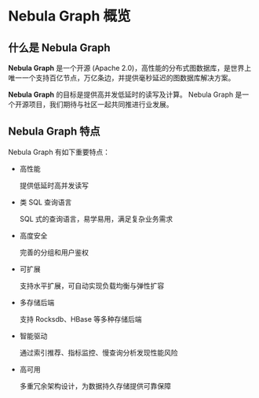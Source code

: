 # Nebula Graph 概览

## 什么是 Nebula Graph

**Nebula Graph** 是一个开源 (Apache 2.0)，高性能的分布式图数据库，是世界上唯一一个支持百亿节点，万亿条边，并提供毫秒延迟的图数据库解决方案。

**Nebula Graph** 的目标是提供高并发低延时的读写及计算。 Nebula Graph 是一个开源项目，我们期待与社区一起共同推进行业发展。

## Nebula Graph 特点

Nebula Graph 有如下重要特点：

- 高性能

    提供低延时高并发读写

- 类 SQL 查询语言

    SQL 式的查询语言，易学易用，满足复杂业务需求

- 高度安全

    完善的分组和用户鉴权

- 可扩展

    支持水平扩展，可自动实现负载均衡与弹性扩容

- 多存储后端

    支持 Rocksdb、HBase 等多种存储后端

- 智能驱动

    通过索引推荐、指标监控、慢查询分析发现性能风险

- 高可用

    多重冗余架构设计，为数据持久存储提供可靠保障
